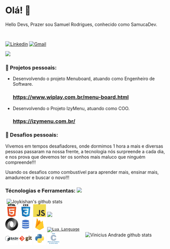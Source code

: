# Olá! :wave:

Hello Devs, Prazer sou Samuel Rodrigues, conhecido como SamucaDev.

<br>

[![Linkedin](https://img.shields.io/badge/-DevSamuelRodrigues-blue?style=flat&logo=Linkedin&logoColor=white)](https://www.linkedin.com/in/samuelrodrigues18/)
[![Gmail](https://img.shields.io/badge/-Email-c14438?style=flat&logo=Gmail&logoColor=white)](mailto:samuelfreitas_03@hotmail.com)

<!-- Profile View Count -->
![](https://komarev.com/ghpvc/?username=DevSamuelRodrigues&style=flat)

### 💼  Projetos pessoais: 
* Desenvolvendo o projeto Menuboard, atuando como Engenheiro de Software.
  ### https://www.wiplay.com.br/menu-board.html

* Desenvolvendo o Projeto IzyMenu, atuando como COO.
  ### https://izymenu.com.br/



### 🌱 Desafios pessoais:
Vivemos em tempos desafiadores, onde dormimos 1 hora a mais e diversas pessoas passaram na nossa frente, a tecnologia nós surpreende a cada dia, e nos prova que devemos ter os sonhos mais maluco que ninguém compreende!!!

Usando os desafios como combustível para aprender mais, ensinar mais, amadurecer e buscar o novo!!!

 ### Técnologias e Ferramentas: <img src="https://media.giphy.com/media/WUlplcMpOCEmTGBtBW/giphy.gif" width="30">
<p> <!-- GitHub README Stats -->
  <a href="https://github.com/vinicius7199?tab=repositories">
    <img width="500" height="auto" align="right" alt="Joykishan's github stats" 
         src="https://github-readme-stats.vercel.app/api?username=DevSamuelRodrigues&show_icons=true&theme=algolia&count_private=true" />
  </a>
 <!-- icons -->
<code><a href = "https://developer.mozilla.org/en-US/docs/Web/Guide/HTML/HTML5"><img height="40" src="https://raw.githubusercontent.com/github/explore/80688e429a7d4ef2fca1e82350fe8e3517d3494d/topics/html/html.png"></a></code>
<code><a href = "https://developer.mozilla.org/en-US/docs/Archive/CSS3"><img height="40" src="https://raw.githubusercontent.com/github/explore/80688e429a7d4ef2fca1e82350fe8e3517d3494d/topics/css/css.png"></a></code>
<code><a href = "https://developer.mozilla.org/en-US/docs/Web/JavaScript"><img height="40" src="https://raw.githubusercontent.com/github/explore/80688e429a7d4ef2fca1e82350fe8e3517d3494d/topics/javascript/javascript.png"></a></code>
<code><a href = "https://code.visualstudio.com/"><img height="40" src="https://upload.wikimedia.org/wikipedia/commons/thumb/9/9a/Visual_Studio_Code_1.35_icon.svg/1200px-Visual_Studio_Code_1.35_icon.svg.png"></a></code>
<br>
<code><a href = "https://www.json.org/json-en.html"><img height="40" src="https://raw.githubusercontent.com/github/explore/80688e429a7d4ef2fca1e82350fe8e3517d3494d/topics/json/json.png"></a></code>
<code><a href = "https://www.w3schools.com/sql/"><img height="40" src="https://raw.githubusercontent.com/github/explore/80688e429a7d4ef2fca1e82350fe8e3517d3494d/topics/sql/sql.png"></a></code>
<code><a href = "https://firebase.google.com/"><img height="40" src="https://raw.githubusercontent.com/github/explore/80688e429a7d4ef2fca1e82350fe8e3517d3494d/topics/firebase/firebase.png"></a></code>
 <code><a href = "https://www.lua.org/portugues.html"><img height="40" src="https://upload.wikimedia.org/wikipedia/commons/thumb/c/cf/Lua-Logo.svg/1200px-Lua-Logo.svg.png" alt= "Lua Language"></a></code>
<br>
<code><a href = "https://www.gnu.org/software/bash/"><img height="40" src="https://raw.githubusercontent.com/github/explore/80688e429a7d4ef2fca1e82350fe8e3517d3494d/topics/bash/bash.png"></a></code>
<code><a href = "https://git-scm.com/"><img height="40" src="https://raw.githubusercontent.com/github/explore/80688e429a7d4ef2fca1e82350fe8e3517d3494d/topics/git/git.png"></a></code>
<code><a href = "https://www.python.org/"><img height="40" src="https://raw.githubusercontent.com/github/explore/80688e429a7d4ef2fca1e82350fe8e3517d3494d/topics/python/python.png"></a></code>
<code><img height="40" src="https://raw.githubusercontent.com/github/explore/80688e429a7d4ef2fca1e82350fe8e3517d3494d/topics/c/c.png" alt="C Language"></code>
<img width="50%" height="auto" align="right" alt="Vinicius Andrade github stats" 
         src="https://github-readme-stats.vercel.app/api/top-langs/?username=DevSamuelRodrigues&layout=compact" />
</p>


<!--
**DevSamuelRodrigues/DevSamuelRodrigues** is a ✨ _special_ ✨ repository because its `README.md` (this file) appears on your GitHub profile.

Here are some ideas to get you started:

[![Instagram](https://img.shields.io/badge/-viniciusafe-c13584?style=flat&labelColor=c13584&logo=instagram&logoColor=white)](https://www.instagram.com/viniciusafe)
- 🔭 I’m currently working on ...
- 🌱 I’m currently learning ...
- 👯 I’m looking to collaborate on ...
- 🤔 I’m looking for help with ...
- 💬 Ask me about ...
- 📫 How to reach me: ...
- 😄 Pronouns: ...
- ⚡ Fun fact: ...
-->
